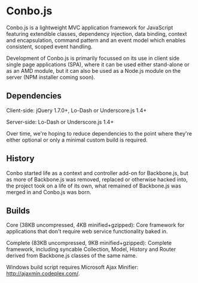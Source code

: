 Conbo.js
========

Conbo.js is a lightweight MVC application framework for JavaScript featuring extendible classes, dependency injection, data binding, context and encapsulation, command pattern and an event model which enables consistent, scoped event handling.

Development of Conbo.js is primarily focussed on its use in client side single page applications (SPA), where it can be used either stand-alone or as an AMD module, but it can also be used as a Node.js module on the server (NPM installer coming soon).

Dependencies
------------

Client-side: jQuery 1.7.0+, Lo-Dash or Underscore.js 1.4+

Server-side: Lo-Dash or Underscore.js 1.4+

Over time, we're hoping to reduce dependencies to the point where they're either optional or only a minimal custom build is required.

History
-------

Conbo started life as a context and controller add-on for Backbone.js, but as more of Backbone.js was removed, replaced or otherwise hacked into, the project took on a life of its own, what remained of Backbone.js was merged in and Conbo.js was born. 

Builds
------

Core (38KB uncompressed, 4KB minified+gzipped): Core framework for applications that don't require web service functionality baked in.

Complete (83KB uncompressed, 9KB minified+gzipped): Complete framework, including syncable Collection, Model, History and Router derived from Backbone.js classes of the same name.

Windows build script requires Microsoft Ajax Minifier: http://ajaxmin.codeplex.com/.
